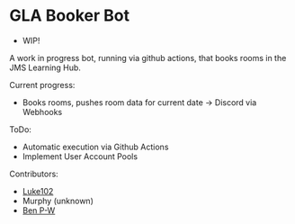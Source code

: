 # GLA Booker Bot
- WIP!

A work in progress bot, running via github actions, that books rooms in the JMS Learning Hub.

Current progress:
- Books rooms, pushes room data for current date -> Discord via Webhooks

ToDo:
- Automatic execution via Github Actions
- Implement User Account Pools

Contributors:
- [Luke102](https://github.com/lukeo102)
- Murphy (unknown)
- [Ben P-W](https://vyrz.dev)
